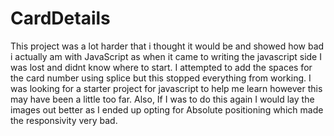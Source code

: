 # CardDetails

This project was a lot harder that i thought it would be and showed how bad i actually am with JavaScript as when it came to writing the javascript side
I was lost and didnt know where to start. I attempted to add the spaces for the card number using splice but this stopped everything from working. I was
looking for a starter project for javascript to help me learn however this may have been a little too far. Also, If I was to do this again I would lay the
images out better as I ended up opting for Absolute positioning which made the responsivity very bad. 
